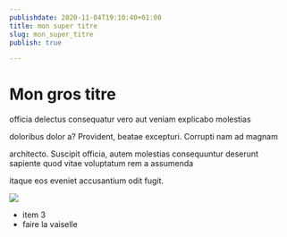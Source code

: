```yaml
---
publishdate: 2020-11-04T19:10:40+01:00
title: mon super titre
slug: mon_super_titre
publish: true

---
```

# Mon gros titre

officia delectus consequatur vero aut veniam explicabo molestias

doloribus dolor a? Provident, beatae excepturi. Corrupti nam ad magnam

architecto. Suscipit officia, autem molestias consequuntur deserunt sapiente quod vitae voluptatum rem a assumenda

itaque eos eveniet accusantium odit fugit.

![](content/uploads/tono.jpg)

* item 3
* faire la vaiselle
